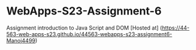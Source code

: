 
# WebApps-S23-Assignment-6
Assignment introduction to Java Script and DOM
[Hosted at] (https://44-563-web-apps-s23.github.io/44563-webapps-s23-assignment6-Manoj4499)